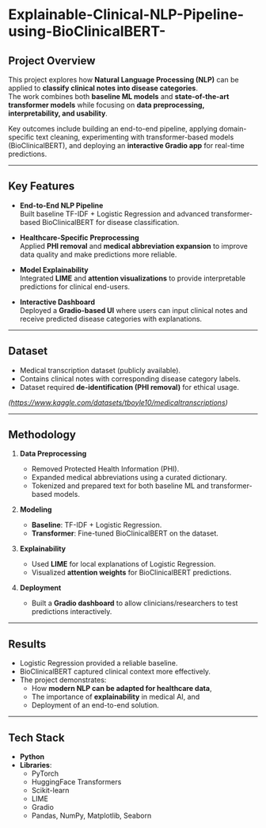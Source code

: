 # Explainable-Clinical-NLP-Pipeline-using-BioClinicalBERT-  

##  Project Overview  
This project explores how **Natural Language Processing (NLP)** can be applied to **classify clinical notes into disease categories**.  
The work combines both **baseline ML models** and **state-of-the-art transformer models** while focusing on **data preprocessing, interpretability, and usability**.  

Key outcomes include building an end-to-end pipeline, applying domain-specific text cleaning, experimenting with transformer-based models (BioClinicalBERT), and deploying an **interactive Gradio app** for real-time predictions.  

---

## Key Features  
- **End-to-End NLP Pipeline**  
  Built baseline TF-IDF + Logistic Regression and advanced transformer-based BioClinicalBERT for disease classification.  

- **Healthcare-Specific Preprocessing**  
  Applied **PHI removal** and **medical abbreviation expansion** to improve data quality and make predictions more reliable.  

- **Model Explainability**  
  Integrated **LIME** and **attention visualizations** to provide interpretable predictions for clinical end-users.  

- **Interactive Dashboard**  
  Deployed a **Gradio-based UI** where users can input clinical notes and receive predicted disease categories with explanations.  

---

## Dataset  
- Medical transcription dataset (publicly available).  
- Contains clinical notes with corresponding disease category labels.  
- Dataset required **de-identification (PHI removal)** for ethical usage.  

*(https://www.kaggle.com/datasets/tboyle10/medicaltranscriptions)*  

---

## Methodology  
1. **Data Preprocessing**  
   - Removed Protected Health Information (PHI).  
   - Expanded medical abbreviations using a curated dictionary.  
   - Tokenized and prepared text for both baseline ML and transformer-based models.  

2. **Modeling**  
   - **Baseline**: TF-IDF + Logistic Regression.  
   - **Transformer**: Fine-tuned BioClinicalBERT on the dataset.  

3. **Explainability**  
   - Used **LIME** for local explanations of Logistic Regression.  
   - Visualized **attention weights** for BioClinicalBERT predictions.  

4. **Deployment**  
   - Built a **Gradio dashboard** to allow clinicians/researchers to test predictions interactively.  

---

## Results  
- Logistic Regression provided a reliable baseline.  
- BioClinicalBERT captured clinical context more effectively.  
- The project demonstrates:  
  - How **modern NLP can be adapted for healthcare data**,  
  - The importance of **explainability** in medical AI, and  
  - Deployment of an end-to-end solution.  

---

## Tech Stack  
- **Python**  
- **Libraries**:  
  - PyTorch  
  - HuggingFace Transformers  
  - Scikit-learn  
  - LIME  
  - Gradio  
  - Pandas, NumPy, Matplotlib, Seaborn  


